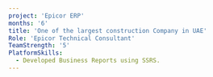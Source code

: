 ```yaml
---
project: 'Epicor ERP'
months: '6'
title: 'One of the largest construction Company in UAE'
Role: 'Epicor Technical Consultant'
TeamStrength: '5'
PlatformSkills:
  - Developed Business Reports using SSRS.
---
```

